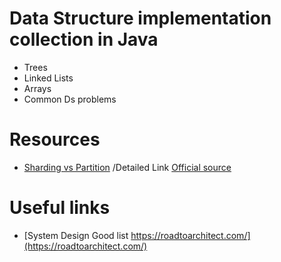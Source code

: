 # Data Structure implementation collection in Java
- Trees
- Linked Lists
- Arrays
- Common Ds problems

# Resources
- [Sharding vs Partition](https://stackoverflow.com/a/39413206/2002966) /Detailed Link [Official source](https://docs.oracle.com/cd/B28359_01/server.111/b32024/partition.htm)

# Useful links
- [System Design Good list https://roadtoarchitect.com/](https://roadtoarchitect.com/)
